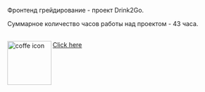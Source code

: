 <p> Фронтенд грейдирование - проект Drink2Go.</p>

<p> Суммарное количество часов работы над проектом - 43 часа. </p>
<br>
<img align="left" src="https://user-images.githubusercontent.com/96042722/194139024-5044d90c-8c75-40ca-bf00-8f15e18d4f10.svg" width="100px" height="100px"  alt="coffe icon"/>
<a align="center" href="https://elenamihailova.github.io/Drink2go/"> Click here </a>

